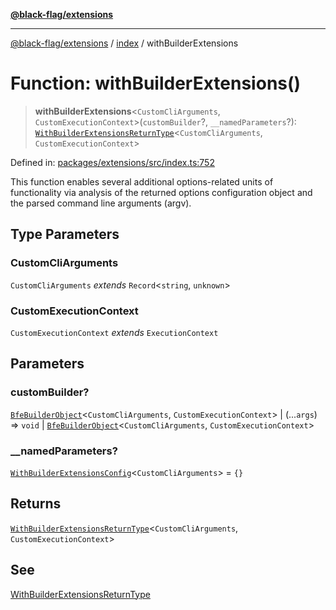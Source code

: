 [**@black-flag/extensions**](../../README.md)

***

[@black-flag/extensions](../../README.md) / [index](../README.md) / withBuilderExtensions

# Function: withBuilderExtensions()

> **withBuilderExtensions**\<`CustomCliArguments`, `CustomExecutionContext`\>(`customBuilder`?, `__namedParameters`?): [`WithBuilderExtensionsReturnType`](../type-aliases/WithBuilderExtensionsReturnType.md)\<`CustomCliArguments`, `CustomExecutionContext`\>

Defined in: [packages/extensions/src/index.ts:752](https://github.com/Xunnamius/black-flag/blob/170aa97d281b546ae8a3014f985324d5c71f08f4/packages/extensions/src/index.ts#L752)

This function enables several additional options-related units of
functionality via analysis of the returned options configuration object and
the parsed command line arguments (argv).

## Type Parameters

### CustomCliArguments

`CustomCliArguments` *extends* `Record`\<`string`, `unknown`\>

### CustomExecutionContext

`CustomExecutionContext` *extends* `ExecutionContext`

## Parameters

### customBuilder?

[`BfeBuilderObject`](../type-aliases/BfeBuilderObject.md)\<`CustomCliArguments`, `CustomExecutionContext`\> | (...`args`) => `void` \| [`BfeBuilderObject`](../type-aliases/BfeBuilderObject.md)\<`CustomCliArguments`, `CustomExecutionContext`\>

### \_\_namedParameters?

[`WithBuilderExtensionsConfig`](../type-aliases/WithBuilderExtensionsConfig.md)\<`CustomCliArguments`\> = `{}`

## Returns

[`WithBuilderExtensionsReturnType`](../type-aliases/WithBuilderExtensionsReturnType.md)\<`CustomCliArguments`, `CustomExecutionContext`\>

## See

[WithBuilderExtensionsReturnType](../type-aliases/WithBuilderExtensionsReturnType.md)
